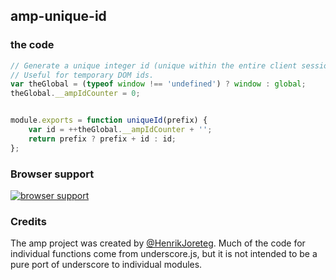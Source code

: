 ## amp-unique-id


### the code

```javascript
// Generate a unique integer id (unique within the entire client session).
// Useful for temporary DOM ids.
var theGlobal = (typeof window !== 'undefined') ? window : global;
theGlobal.__ampIdCounter = 0;


module.exports = function uniqueId(prefix) {
    var id = ++theGlobal.__ampIdCounter + '';
    return prefix ? prefix + id : id;
};
```

### Browser support

[![browser support](https://ci.testling.com/henrikjoreteg/amp-unique-id.png)](https://ci.testling.com/ampersandjs/amp-unique-id)

### Credits

The amp project was created by [@HenrikJoreteg](http://twitter.com/henrikjoreteg). Much of the code for individual functions come from underscore.js, but it is not intended to be a pure port of underscore to individual modules.